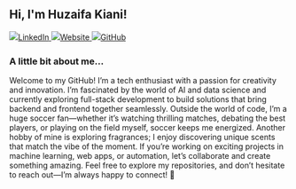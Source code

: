 <h2>Hi, I'm Huzaifa Kiani!</h2>
<p style="line-height: 1.5; margin-top: 10px;">
    <a href="www.linkedin.com/in/huzaifakiani" target="_blank">
        <img src="https://img.shields.io/badge/-HuzaifaKiani-blue?style=flat-square&logo=Linkedin&logoColor=white" alt="LinkedIn">
    </a>
    <a href = "https://ziggydiggy.vercel.app/" target ="_blank">
        <img src = "https://www.google.com/url?sa=i&url=https%3A%2F%2Fwww.creativefabrica.com%2Fproduct%2Fsoccer-ball-realistic-football-logo-sp%2F&psig=AOvVaw1eRwgcgUYq67wfEbB5_waM&ust=1742867320777000&source=images&cd=vfe&opi=89978449&ved=0CBQQjRxqFwoTCOiTjO_MoYwDFQAAAAAdAAAAABAE" alt = "Website">
    </a>
    <a href="https://github.com/huzaifakiani14" target="_blank">
        <img src="https://img.shields.io/badge/GitHub-huzaifakiani14-blue?style=social" alt="GitHub">
    </a>
</p>

### A little bit about me...

Welcome to my GitHub! I’m a tech enthusiast with a passion for creativity and innovation. I’m fascinated by the world of AI and data science and currently exploring full-stack development to build solutions that bring backend and frontend together seamlessly. Outside the world of code, I’m a huge soccer fan—whether it’s watching thrilling matches, debating the best players, or playing on the field myself, soccer keeps me energized. Another hobby of mine is exploring fragrances; I enjoy discovering unique scents that match the vibe of the moment. If you’re working on exciting projects in machine learning, web apps, or automation, let’s collaborate and create something amazing. Feel free to explore my repositories, and don’t hesitate to reach out—I’m always happy to connect! 🚀
